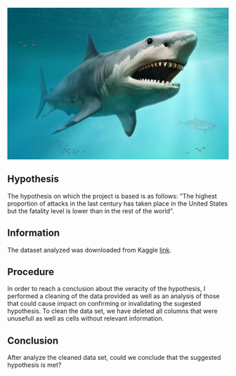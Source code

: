 ![portada](https://github.com/angelanavarrog/Pandas-project-Sharks-attacks/blob/main/Images/portada.jpg)

## Hypothesis

The hypothesis on which the project is based is as follows:  "The highest proportion of attacks in the last century has taken place in the United States but the fatality level is lower than in the rest of the world".


## Information

The dataset analyzed was downloaded from Kaggle [link](https://www.kaggle.com/teajay/global-shark-attacks). 


## Procedure

In order to reach a conclusion about the veracity of the hypothesis, I performed a cleaning of the data provided as well as an analysis of those that could cause impact on confirming or invalidating the sugested hypothesis. To clean the data set, we have deleted all columns that were unusefull as well as cells without relevant information.


## Conclusion

After analyze the cleaned data set, could we conclude that the suggested hypothesis is met?

